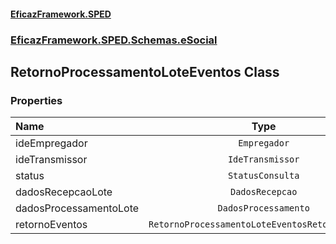 #### [EficazFramework.SPED](EficazFrameworkSPED.md 'EficazFramework SPED')
### [EficazFramework.SPED.Schemas.eSocial](EficazFramework.SPED.Schemas.eSocial.md 'EficazFramework.SPED.Schemas.eSocial')

## RetornoProcessamentoLoteEventos Class
### Properties

| Name | Type | |
| :--- | :---: | :--- |
| ideEmpregador | `Empregador` |  |
| ideTransmissor | `IdeTransmissor` |  |
| status | `StatusConsulta` |  |
| dadosRecepcaoLote | `DadosRecepcao` |  |
| dadosProcessamentoLote | `DadosProcessamento` |  |
| retornoEventos | `RetornoProcessamentoLoteEventosRetornoEventos` |  |
